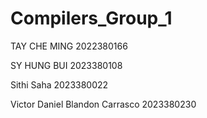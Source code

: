 # Compilers_Group_1
TAY CHE MING 2022380166 

SY HUNG BUI 2023380108

Sithi Saha 2023380022

Victor Daniel Blandon Carrasco 2023380230
